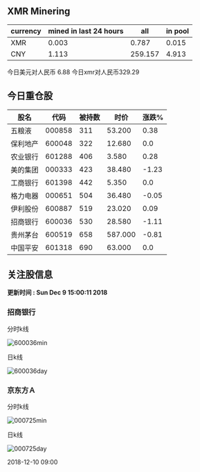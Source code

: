 ## XMR Minering

|currency|mined in last 24 hours|all|in pool|
|---|---|---|---|
|XMR|0.003|0.787|0.015|
|CNY|1.113|259.157|4.913|

今日美元对人民币 6.88	今日xmr对人民币329.29


## 今日重仓股 

|股名|代码|被持数|时价|涨跌%|
|---|---|---|---|---|
|五粮液|000858|311|53.200|0.38|
|保利地产|600048|322|12.680|0.0|
|农业银行|601288|406|3.580|0.28|
|美的集团|000333|423|38.480|-1.23|
|工商银行|601398|442|5.350|0.0|
|格力电器|000651|504|36.480|-0.05|
|伊利股份|600887|519|23.020|0.09|
|招商银行|600036|530|28.580|-1.11|
|贵州茅台|600519|658|587.000|-0.81|
|中国平安|601318|690|63.000|0.0|

## 关注股信息
**更新时间 : Sun Dec  9 15:00:11 2018**
### 招商银行 
分时k线

![600036min](http://image.sinajs.cn/newchart/min/n/sh600036.gif)

日k线

![600036day](http://image.sinajs.cn/newchart/daily/n/sh600036.gif)

### 京东方Ａ 
分时k线

![000725min](http://image.sinajs.cn/newchart/min/n/sz000725.gif)

日k线

![000725day](http://image.sinajs.cn/newchart/daily/n/sz000725.gif)

2018-12-10 09:00